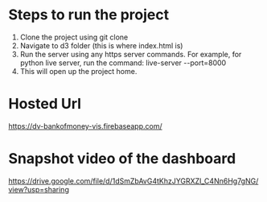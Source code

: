 
# Steps to run the project
1) Clone the project using git clone
2) Navigate to d3 folder (this is where index.html is)
3) Run the server using any https server commands. For example, for python live server, run the command: 
live-server --port=8000
4) This will open up the project home.

# Hosted Url
https://dv-bankofmoney-vis.firebaseapp.com/

# Snapshot video of the dashboard
https://drive.google.com/file/d/1dSmZbAvG4tKhzJYGRXZI_C4Nn6Hg7gNG/view?usp=sharing
